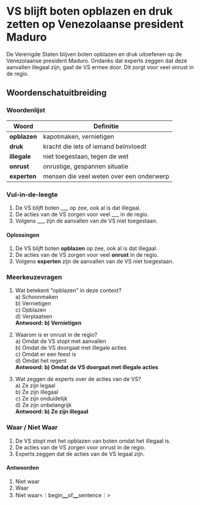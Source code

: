# VS blijft boten opblazen en druk zetten op Venezolaanse president Maduro

De Verenigde Staten blijven boten opblazen en druk uitoefenen op de Venezolaanse president Maduro. Ondanks dat experts zeggen dat deze aanvallen illegaal zijn, gaat de VS ermee door. Dit zorgt voor veel onrust in de regio.

## Woordenschatuitbreiding

### Woordenlijst

| Woord | Definitie |
|-------|-----------|
| **opblazen** | kapotmaken, vernietigen |
| **druk** | kracht die iets of iemand beïnvloedt |
| **illegale** | niet toegestaan, tegen de wet |
| **onrust** | onrustige, gespannen situatie |
| **experten** | mensen die veel weten over een onderwerp |

### Vul-in-de-leegte
1. De VS blijft boten ___ op zee, ook al is dat illegaal.
2. De acties van de VS zorgen voor veel ___ in de regio.
3. Volgens ___ zijn de aanvallen van de VS niet toegestaan.

#### Oplossingen
1. De VS blijft boten **opblazen** op zee, ook al is dat illegaal.
2. De acties van de VS zorgen voor veel **onrust** in de regio.
3. Volgens **experten** zijn de aanvallen van de VS niet toegestaan.

### Meerkeuzevragen
1. Wat betekent "opblazen" in deze context?  
   a) Schoonmaken  
   b) Vernietigen  
   c) Opblazen  
   d) Verplaatsen  
   **Antwoord: b) Vernietigen**

2. Waarom is er onrust in de regio?  
   a) Omdat de VS stopt met aanvallen  
   b) Omdat de VS doorgaat met illegale acties  
   c) Omdat er een feest is  
   d) Omdat het regent  
   **Antwoord: b) Omdat de VS doorgaat met illegale acties**

3. Wat zeggen de experts over de acties van de VS?  
   a) Ze zijn legaal  
   b) Ze zijn illegaal  
   c) Ze zijn onduidelijk  
   d) Ze zijn onbelangrijk  
   **Antwoord: b) Ze zijn illegaal**

### Waar / Niet Waar
1. De VS stopt met het opblazen van boten omdat het illegaal is.  
2. De acties van de VS zorgen voor onrust in de regio.  
3. Experts zeggen dat de acties van de VS legaal zijn.  

#### Antwoorden
1. Niet waar  
2. Waar  
3. Niet waar<｜begin▁of▁sentence｜>